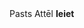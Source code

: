 <html>
    <body>
                                                                                     Pasts   Attēl   <strong>Ieiet</strong>
    </body>
</html>